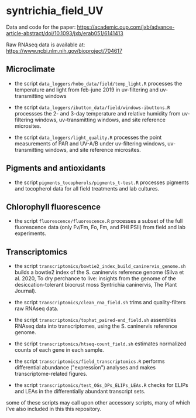 # syntrichia_field_UV
Data and code for the paper: https://academic.oup.com/jxb/advance-article-abstract/doi/10.1093/jxb/erab051/6141413

Raw RNAseq data is available at: https://www.ncbi.nlm.nih.gov/bioproject/704617

## Microclimate

 * the script `data_loggers/hobo_data/field/temp_light.R` processes the temperature and light from feb-june 2019 in uv-filtering and uv-transmitting windows 

 * the script `data_loggers/ibutton_data/field/windows-ibuttons.R` processses the 2- and 3-day temperature and relative humidity from uv-filtering windows, uv-transmitting windows, and site reference microsites. 

 * the script `data_loggers/light_quality.R` processes the point measurements of PAR and UV-A/B under uv-filtering windows, uv-transmitting windows, and site reference microsites. 

## Pigments and antioxidants

 * the script `pigments_tocopherols/pigments_t-test.R` processes pigments and tocopherol data for all field treatments and lab cultures. 

## Chlorophyll fluorescence
 
 * the script `fluorescence/fluorescence.R` processes a subset of the full fluorescence data (only Fv/Fm, Fo, Fm, and PHI PSII) from field and lab experiments. 
  
 ## Transcriptomics
 
 * the script `transcriptomics/bowtie2_index_build_caninervis_genome.sh` builds a bowtie2 index of the S. caninervis reference genome (Silva et al. 2020, To dry perchance to live: insights from the genome of the desiccation-tolerant biocrust moss Syntrichia caninervis, The Plant Journal). 

 * the script `transcriptomics/clean_rna_field.sh` trims and quality-filters raw RNAseq data. 
  
 * the script `transcriptomics/tophat_paired-end_field.sh` assembles RNAseq data into transcriptomes, using the S. caninervis reference genome. 

 * the script `transcriptomics/htseq-count_field.sh` estimates normalized counts of each gene in each sample. 

 * the script `transcriptomics/field_transcriptomics.R` performs differential abundance ("expression") analyses and makes transcriptome-related figures. 

 * the script `transcriptomics/test_OGs_DPs_ELIPs_LEAs.R` checks for ELIPs and LEAs in the differentially abundant transcript sets. 

some of these scripts may call upon other accessory scripts, many of which i've also included in this this repository. 
